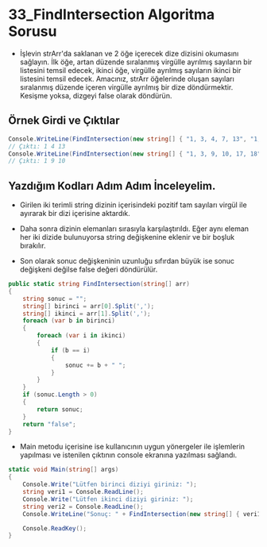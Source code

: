 # 33_FindIntersection Algoritma Sorusu

* İşlevin strArr'da saklanan ve 2 öğe içerecek dize dizisini okumasını sağlayın. İlk öğe, artan düzende sıralanmış virgülle ayrılmış sayıların bir listesini temsil edecek, ikinci öğe, virgülle ayrılmış sayıların ikinci bir listesini temsil edecek. Amacınız, strArr öğelerinde oluşan sayıları sıralanmış düzende içeren virgülle ayrılmış bir dize döndürmektir. Kesişme yoksa, dizgeyi false olarak döndürün.

## Örnek Girdi ve Çıktılar

~~~ C#
Console.WriteLine(FindIntersection(new string[] { "1, 3, 4, 7, 13", "1, 2, 4, 13, 15" }));
// Çıktı: 1 4 13
Console.WriteLine(FindIntersection(new string[] { "1, 3, 9, 10, 17, 18", "1, 4, 9, 10" }));
// Çıktı: 1 9 10
~~~

## Yazdığım Kodları Adım Adım İnceleyelim.

* Girilen iki terimli string dizinin içerisindeki pozitif tam sayıları virgül ile ayırarak bir dizi içerisine aktardık.

* Daha sonra dizinin elemanları sırasıyla karşılaştırıldı. Eğer aynı eleman her iki dizide bulunuyorsa string değişkenine eklenir ve bir boşluk bırakılır.

* Son olarak sonuc değişkeninin uzunluğu sıfırdan büyük ise sonuc değişkeni değilse false değeri döndürülür.

~~~ C#
public static string FindIntersection(string[] arr)
{
    string sonuc = "";
    string[] birinci = arr[0].Split(',');
    string[] ikinci = arr[1].Split(',');
    foreach (var b in birinci)
    {
        foreach (var i in ikinci)
        {
            if (b == i)
            {
                sonuc += b + " ";
            }
        }
    }
    if (sonuc.Length > 0)
    {
        return sonuc;
    }
    return "false";
}
~~~

* Main metodu içerisine ise kullanıcının uygun yönergeler ile işlemlerin yapılması ve istenilen çıktının console ekranına yazılması sağlandı.

~~~ C#
static void Main(string[] args)
{
    Console.Write("Lütfen birinci diziyi giriniz: ");
    string veri1 = Console.ReadLine();
    Console.Write("Lütfen ikinci diziyi giriniz: ");
    string veri2 = Console.ReadLine();
    Console.WriteLine("Sonuç: " + FindIntersection(new string[] { veri1, veri2 }));

    Console.ReadKey();
}
~~~